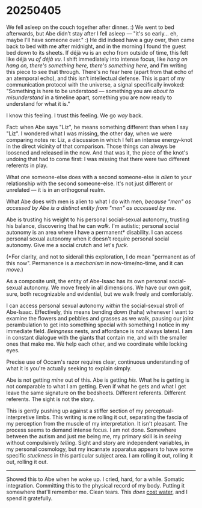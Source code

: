 # 20250405

We fell asleep on the couch together after dinner. :) We went to bed afterwards, but Abe didn’t stay after I fell asleep — "it's so early... eh, maybe I'll have someone over." :) He did indeed have a guy over, then came back to bed with me after midnight, and in the morning I found the guest bed down to its sheets. If déjà vu is an echo from outside of time, this felt like déjà vu _of déjà vu_. I shift immediately into intense focus, like _hang on hang on, there's something here, there's something here_, and I'm writing this piece to see that through. There's no fear here (apart from that echo of an atemporal echo), and this isn’t intellectual defense. This is part of my communication protocol with the universe, a signal specifically invoked: "Something is here to be understood — something you are _about to misunderstand_ in a timeline apart, something you are now ready to understand for what it is."

I know this feeling. I trust this feeling. We go _way_ back.

Fact: when Abe says "Liz", he means something different than when I say "Liz". I wondered what I was missing, the other day, when we were comparing notes re: Liz, a discussion in which I felt an intense energy-knot in the direct vicinity of that comparison. Those things can always be loosened and released in the now. And that was it, the piece of the knot's undoing that had to come first: I was missing that there were two different referents in play.

What one someone-else does with a second someone-else is _alien_ to your relationship with the second someone-else. It's not just different or unrelated — it is in an orthogonal realm.

What Abe does with men is alien to what I do with men, _because "men" as accessed by Abe is a distinct entity from "men" as accessed by me_.

Abe is trusting his weight to his personal social-sexual autonomy, trusting his balance, discovering that he can _walk_. I'm autistic; personal social autonomy is an area where I have a permanent\* disability. I can access personal sexual autonomy when it doesn't require personal social autonomy. Give me a social crutch and let's _fuck_.

(\*For clarity, and not to siderail this exploration, I do mean "permanent as of this now". Permanence is a _mechanism_ in now-time/no-time, and it can _move_.)

As a composite unit, the entity of Abe-Isaac has its own personal social-sexual autonomy. We move freely in all dimensions. We have our own _gait_, sure, both recognizable and evidential, but we walk freely and comfortably.

I can access personal sexual autonomy _within_ the social-sexual stroll of Abe-Isaac. Effectively, this means bending down (haha) whenever I want to examine the flowers and pebbles and grasses as we walk, pausing our joint perambulation to get into something special with something I notice in my immediate field. _Beingness_ nests, and affordance is not always lateral. I am in constant dialogue with the giants that contain me, and with the smaller ones that make me. We help each other, and we coordinate while locking eyes.

Precise use of Occam's razor requires clear, continuous understanding of what it is you're actually seeking to explain simply.

Abe is not getting _mine_ out of this. Abe is getting _his_. What he is getting is not comparable to what I am getting. Even if what he gets and what I get leave the same signature on the bedsheets. Different referents. Different referents. The sight is not the story.

This is gently pushing up against a stiffer section of my perceptual-interpretive limbs. This writing is me rolling it out, separating the fascia of my perception from the muscle of my interpretation. It isn't pleasant. The process seems to demand intense focus. I am not done. Somewhere between the autism and just me being me, my primary skill is in _seeing_ without compulsively _telling_. Sight and story are independent variables, in my personal cosmology, but my incarnate apparatus appears to have some specific _stuckness_ in this particular subject area. I am rolling it out, rolling it out, rolling it out.

***

Showed this to Abe when he woke up. I cried, hard, for a while. Somatic integration. Committing this to the physical record of my body. Putting it somewhere that'll remember me. Clean tears. This _does_ [cost water](../../2024/12/17/), and I spend it gratefully.
